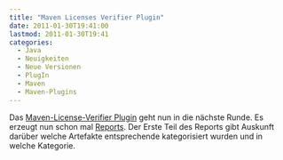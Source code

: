 ```yaml
---
title: "Maven Licenses Verifier Plugin"
date: 2011-01-30T19:41:00
lastmod: 2011-01-30T19:41
categories:
  - Java
  - Neuigkeiten
  - Neue Versionen
  - PlugIn
  - Maven
  - Maven-Plugins
---
```

Das <a href="https://github.com/khmarbaise/Maven-Licenses-Verifier-Plugin"  title="Maven License Verifier Plugin Homepage">Maven-License-Verifier Plugin</a> geht nun in die nächste Runde. Es erzeugt nun schon mal <a href="http://khmarbaise.github.com/mlvp-example/licenseverifierreport.html">Reports</a>. Der Erste Teil des Reports  gibt Auskunft darüber welche Artefakte entsprechende kategorisiert wurden und in welche Kategorie. <br/>
